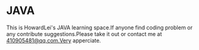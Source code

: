 # JAVA
This is HowardLei's JAVA learning space.If anyone find coding problem or any contribute suggestions.Please take it out or contact me at 410905481@qq.com.Very apperciate.